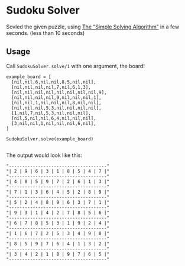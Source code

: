 # Sudoku Solver
Sovled the given puzzle, using [The “Simple Solving Algorithm”](http://pi.math.cornell.edu/~mec/Summer2009/meerkamp/Site/Solving_any_Sudoku_I.html) in a few seconds. (less than 10 seconds)
## Usage
Call `SudokuSolver.solve/1` with one argument, the board!
```
example_board = [
  [nil,nil,6,nil,nil,8,5,nil,nil],
  [nil,nil,nil,nil,7,nil,6,1,3],
  [nil,nil,nil,nil,nil,nil,nil,nil,9],
  [nil,nil,nil,nil,9,nil,nil,nil,1],
  [nil,nil,1,nil,nil,nil,8,nil,nil],
  [nil,nil,nil,5,3,nil,nil,nil,nil],
  [1,nil,7,nil,5,3,nil,nil,nil],
  [nil,5,nil,nil,6,4,nil,nil,nil],
  [3,nil,nil,1,nil,nil,nil,6,nil],
]

SudokuSolver.solve(example_board)


```

The output would look like this:
```
"-------------------------------------"
"| 2 | 9 | 6 | 3 | 1 | 8 | 5 | 4 | 7 |"
"-------------------------------------"
"| 4 | 8 | 5 | 9 | 7 | 2 | 6 | 1 | 3 |"
"-------------------------------------"
"| 7 | 1 | 3 | 6 | 4 | 5 | 2 | 8 | 9 |"
"-------------------------------------"
"| 5 | 2 | 4 | 8 | 9 | 6 | 3 | 7 | 1 |"
"-------------------------------------"
"| 9 | 3 | 1 | 4 | 2 | 7 | 8 | 5 | 6 |"
"-------------------------------------"
"| 6 | 7 | 8 | 5 | 3 | 1 | 9 | 2 | 4 |"
"-------------------------------------"
"| 1 | 6 | 7 | 2 | 5 | 3 | 4 | 9 | 8 |"
"-------------------------------------"
"| 8 | 5 | 9 | 7 | 6 | 4 | 1 | 3 | 2 |"
"-------------------------------------"
"| 3 | 4 | 2 | 1 | 8 | 9 | 7 | 6 | 5 |"
"-------------------------------------"

```
